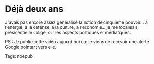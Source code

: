 # Déjà deux ans

J'avais pas encore assez généralisé la notion de cinquième pouvoir... à l'énergie, à la défense, à la culture, à l'économie... je me focalisais, présidentielle oblige, sur les aspects politiques et médiatiques.

PS : Je publie cette vidéo aujourd'hui car je viens de recevoir une alerte Google pointant vers elle.

Tags: noepub